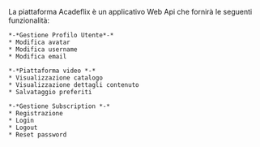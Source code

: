 La piattaforma Acadeflix è un applicativo Web Api che fornirà le seguenti funzionalità:

    *-*Gestione Profilo Utente*-* 
    * Modifica avatar
    * Modifica username 
    * Modifica email
    
    *-*Piattaforma video *-* 
    * Visualizzazione catalogo 
    * Visualizzazione dettagli contenuto  
    * Salvataggio preferiti 

    *-*Gestione Subscription *-* 
    * Registrazione 
    * Login
    * Logout
    * Reset password 